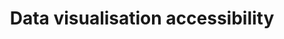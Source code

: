 ---
layout: collection
title: "Data visualisation accessibility"
description: "Accessibility standards for data visualisation at the NHSBSA"
status: REVIEW
tags: data
order: 30
collection_tag: accessible-data
pagination:
  data: collections.accessible-data
  size: 50
  alias: articles
---